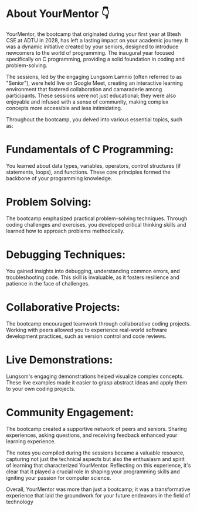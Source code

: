 # About YourMentor 👇


YourMentor, the bootcamp that originated during your first year at Btesh CSE at ADTU in 2028, has left a lasting impact on your academic journey. It was a dynamic initiative created by your seniors, designed to introduce newcomers to the world of programming. The inaugural year focused specifically on C programming, providing a solid foundation in coding and problem-solving.

The sessions, led by the engaging Lungsom Lamnio (often referred to as "Senior"), were held live on Google Meet, creating an interactive learning environment that fostered collaboration and camaraderie among participants. These sessions were not just educational; they were also enjoyable and infused with a sense of community, making complex concepts more accessible and less intimidating.

Throughout the bootcamp, you delved into various essential topics, such as:

# Fundamentals of C Programming: 
You learned about data types, variables, operators, control structures (if statements, loops), and functions. These core principles formed the backbone of your programming knowledge.

# Problem Solving: 
The bootcamp emphasized practical problem-solving techniques. Through coding challenges and exercises, you developed critical thinking skills and learned how to approach problems methodically.

# Debugging Techniques: 
You gained insights into debugging, understanding common errors, and troubleshooting code. This skill is invaluable, as it fosters resilience and patience in the face of challenges.

# Collaborative Projects: 
The bootcamp encouraged teamwork through collaborative coding projects. Working with peers allowed you to experience real-world software development practices, such as version control and code reviews.

# Live Demonstrations: 
Lungsom's engaging demonstrations helped visualize complex concepts. These live examples made it easier to grasp abstract ideas and apply them to your own coding projects.

# Community Engagement: 
The bootcamp created a supportive network of peers and seniors. Sharing experiences, asking questions, and receiving feedback enhanced your learning experience.

The notes you compiled during the sessions became a valuable resource, capturing not just the technical aspects but also the enthusiasm and spirit of learning that characterized YourMentor. Reflecting on this experience, it's clear that it played a crucial role in shaping your programming skills and igniting your passion for computer science.

Overall, YourMentor was more than just a bootcamp; it was a transformative experience that laid the groundwork for your future endeavors in the field of technology
